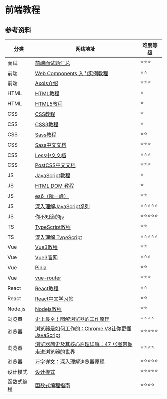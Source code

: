 # 前端教程

## 参考资料

| 分类 | 网络地址 | 难度等级 |
| ---- | ------- | ------- |
| 面试 | [前端面试题汇总](https://www.yuque.com/cuggz/interview/gme0bw) | ⭐⭐⭐ |
| 前端 |[Web Components 入门实例教程](https://www.ruanyifeng.com/blog/2019/08/web_components.html)|⭐⭐|
| 前端 |[Axois介绍](https://www.axios-http.cn/docs/intro)|⭐⭐⭐|
| HTML | [HTML教程](https://www.runoob.com/html/html-tutorial.html) | ⭐ |
| HTML | [HTML5教程](https://www.runoob.com/html/html5-intro.html) | ⭐ |
| CSS | [CSS教程](https://www.runoob.com/css/css-tutorial.html) | ⭐ |
| CSS | [CSS3教程](https://www.runoob.com/css3/css3-tutorial.html) | ⭐ |
| CSS | [Sass教程](https://www.runoob.com/sass/sass-tutorial.htmll) | ⭐⭐ |
| CSS | [Sass中文文档](https://www.sass.hk/docs/index.html) | ⭐⭐⭐ |
| CSS | [Less中文文档](https://less.bootcss.com/) | ⭐⭐⭐ |
| CSS | [PostCSS中文文档](https://www.postcss.com.cn/) | ⭐⭐⭐ |
| JS | [JavaScript教程](https://www.runoob.com/js/js-tutorial.html) | ⭐ |
| JS | [HTML DOM 教程](https://www.runoob.com/htmldom/htmldom-tutorial.html) | ⭐ |
| JS | [es6（阮一峰）](https://es6.ruanyifeng.com/)| ⭐⭐ |
| JS | [深入理解JavaScript系列](https://www.cnblogs.com/TomXu/archive/2011/12/15/2288411.html) | ⭐⭐⭐⭐⭐ |
| JS | [你不知道的js](https://github.com/getify/You-Dont-Know-JS) | ⭐⭐⭐⭐⭐ |
| TS | [TypeScript教程](https://www.runoob.com/typescript/ts-tutorial.html)| ⭐⭐ |
| TS | [深入理解 TypeScript](https://jkchao.github.io/typescript-book-chinese/)| ⭐⭐⭐⭐⭐ |
| Vue | [Vue3教程](https://www.runoob.com/vue3/vue3-tutorial.html) | ⭐⭐ |
| Vue | [Vue3官网](https://cn.vuejs.org/guide/introduction) | ⭐⭐⭐ |
| Vue | [Pinia](https://pinia.vuejs.org/zh/introduction.html) | ⭐⭐ |
| Vue | [vue-router](https://router.vuejs.org/zh/introduction.html) | ⭐⭐⭐ |
| React | [React教程](https://www.runoob.com/react/react-tutorial.html) | ⭐⭐ |
| React | [React中文学习站](https://www.reactjs.cn/learn) | ⭐⭐ |
| Node.js | [Nodejs教程](https://www.runoob.com/nodejs/nodejs-tutorial.html) | ⭐⭐ |
| 浏览器 | [史上最全！图解浏览器的工作原理](https://www.infoq.cn/article/CS9-WZQlNR5h05HHDo1b) | ⭐⭐⭐⭐ |
| 浏览器 | [浏览器是如何工作的：Chrome V8让你更懂JavaScript](https://juejin.cn/post/6882529843892731911) | ⭐⭐⭐⭐⭐ |
| 浏览器 | [浏览器简史及其核心原理详解：47 张图带你走进浏览器的世界](https://juejin.cn/post/6983896089703235592) | ⭐⭐⭐⭐ |
| 浏览器 | [万字详文：深入理解浏览器原理](https://zhuanlan.zhihu.com/p/96986818) | ⭐⭐⭐⭐⭐ |
| 设计模式 | [设计模式](https://refactoringguru.cn/design-patterns) | ⭐⭐⭐⭐⭐ |
| 函数式编程 | [函数式编程指南](https://llh911001.gitbooks.io/mostly-adequate-guide-chinese/content/) | ⭐⭐⭐⭐ |
